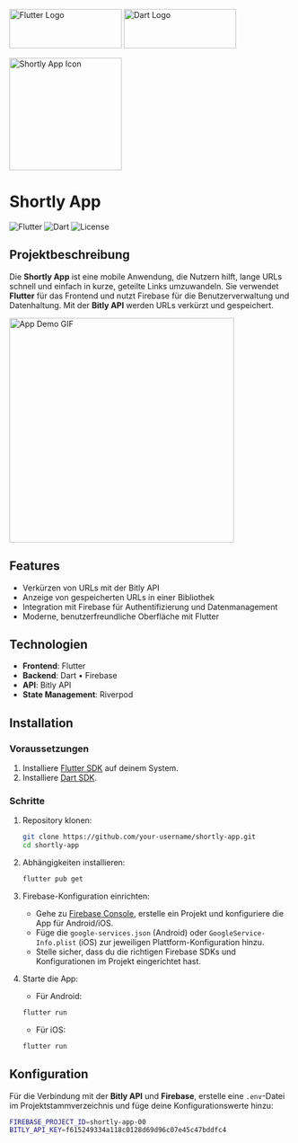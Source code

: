 <p align="left">
  <img src="https://img.shields.io/badge/Flutter-02569B?style=for-the-badge&logo=flutter&logoColor=white" alt="Flutter Logo" width="200" height="70" />
  <img src="https://img.shields.io/badge/Dart-0175C2?style=for-the-badge&logo=dart&logoColor=white" alt="Dart Logo" width="200" height="70" />
</p>

<p align="left">
  <img src="https://drive.google.com/uc?export=view&id=1h9roAGyNAyG1wLIuHdcZoCN8Dzc09zK8" alt="Shortly App Icon" width="200" height="200" />
</p>

# Shortly App

![Flutter](https://img.shields.io/badge/Flutter-v3.0.0-blue)
![Dart](https://img.shields.io/badge/Dart-v2.17.0-blue)
![License](https://img.shields.io/badge/license-MIT-brightgreen)

## Projektbeschreibung

Die **Shortly App** ist eine mobile Anwendung, die Nutzern hilft, lange URLs schnell und einfach in kurze, geteilte Links umzuwandeln. Sie verwendet **Flutter** für das Frontend und nutzt Firebase für die Benutzerverwaltung und Datenhaltung. Mit der **Bitly API** werden URLs verkürzt und gespeichert.

<p align="left">
  <img src="https://drive.google.com/uc?export=view&id=1r2U2-LYqSEcIOJBTaD74KRE4zTw41Al6" alt="App Demo GIF" width="400" />
</p>

## Features

- Verkürzen von URLs mit der Bitly API
- Anzeige von gespeicherten URLs in einer Bibliothek
- Integration mit Firebase für Authentifizierung und Datenmanagement
- Moderne, benutzerfreundliche Oberfläche mit Flutter

## Technologien

- **Frontend**: Flutter
- **Backend**: Dart • Firebase
- **API**: Bitly API
- **State Management**: Riverpod

## Installation

### Voraussetzungen

1. Installiere [Flutter SDK](https://flutter.dev/docs/get-started/install) auf deinem System.
2. Installiere [Dart SDK](https://dart.dev/get-dart).

### Schritte

1. Repository klonen:

    ```bash
    git clone https://github.com/your-username/shortly-app.git
    cd shortly-app
    ```

2. Abhängigkeiten installieren:

    ```bash
    flutter pub get
    ```

3. Firebase-Konfiguration einrichten:

    - Gehe zu [Firebase Console](https://console.firebase.google.com/), erstelle ein Projekt und konfiguriere die App für Android/iOS.
    - Füge die `google-services.json` (Android) oder `GoogleService-Info.plist` (iOS) zur jeweiligen Plattform-Konfiguration hinzu.
    - Stelle sicher, dass du die richtigen Firebase SDKs und Konfigurationen im Projekt eingerichtet hast.

4. Starte die App:

    - Für Android:

    ```bash
    flutter run
    ```

    - Für iOS:

    ```bash
    flutter run
    ```

## Konfiguration

Für die Verbindung mit der **Bitly API** und **Firebase**, erstelle eine `.env`-Datei im Projektstammverzeichnis und füge deine Konfigurationswerte hinzu:

```bash
FIREBASE_PROJECT_ID=shortly-app-00
BITLY_API_KEY=f615249334a118c0128d69d96c07e45c47bddfc4